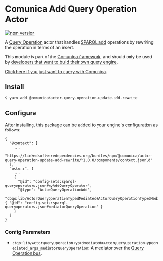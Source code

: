 # Comunica Add Query Operation Actor

[![npm version](https://badge.fury.io/js/%40comunica%2Factor-query-operation-update-add-rewrite.svg)](https://www.npmjs.com/package/@comunica/actor-query-operation-update-add-rewrite)

A [Query Operation](https://github.com/comunica/comunica/tree/master/packages/bus-query-operation) actor that
handles [SPARQL add](https://www.w3.org/TR/sparql11-update/#add) operations by rewriting the operation in terms of an insert.

This module is part of the [Comunica framework](https://github.com/comunica/comunica),
and should only be used by [developers that want to build their own query engine](https://comunica.dev/docs/modify/).

[Click here if you just want to query with Comunica](https://comunica.dev/docs/query/).

## Install

```bash
$ yarn add @comunica/actor-query-operation-update-add-rewrite
```

## Configure

After installing, this package can be added to your engine's configuration as follows:
```text
{
  "@context": [
    ...
    "https://linkedsoftwaredependencies.org/bundles/npm/@comunica/actor-query-operation-update-add-rewrite/^1.0.0/components/context.jsonld"  
  ],
  "actors": [
    ...
    {
      "@id": "config-sets:sparql-queryoperators.json#myAddQueryOperator",
      "@type": "ActorQueryOperationAdd",
      "cbqo:lib/ActorQueryOperationTypedMediated#ActorQueryOperationTypedMediated_args_mediatorQueryOperation": { "@id": "config-sets:sparql-queryoperators.json#mediatorQueryOperation" }
    }
  ]
}
```

### Config Parameters

* `cbqo:lib/ActorQueryOperationTypedMediated#ActorQueryOperationTypedMediated_args_mediatorQueryOperation`: A mediator over the [Query Operation bus](https://github.com/comunica/comunica/tree/master/packages/bus-query-operation).
